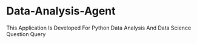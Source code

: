 # Data-Analysis-Agent
This Application Is Developed For  Python Data Analysis And Data Science Question Query
